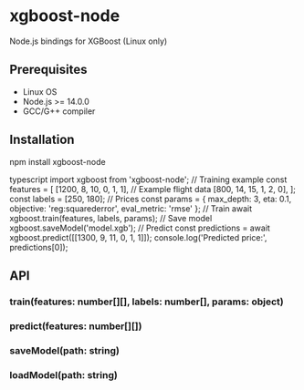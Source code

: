 
# xgboost-node

Node.js bindings for XGBoost (Linux only)

## Prerequisites
- Linux OS
- Node.js >= 14.0.0
- GCC/G++ compiler

## Installation
npm install xgboost-node

typescript
import xgboost from 'xgboost-node';
// Training example
const features = [
[1200, 8, 10, 0, 1, 1], // Example flight data
[800, 14, 15, 1, 2, 0],
];
const labels = [250, 180]; // Prices
const params = {
max_depth: 3,
eta: 0.1,
objective: 'reg:squarederror',
eval_metric: 'rmse'
};
// Train
await xgboost.train(features, labels, params);
// Save model
xgboost.saveModel('model.xgb');
// Predict
const predictions = await xgboost.predict([[1300, 9, 11, 0, 1, 1]]);
console.log('Predicted price:', predictions[0]);



## API
### train(features: number[][], labels: number[], params: object)
### predict(features: number[][])
### saveModel(path: string)
### loadModel(path: string)